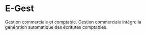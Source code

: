 # E-Gest
Gestion commerciale et comptable.
Gestion commerciale intègre la génération automatique des écritures comptables.
